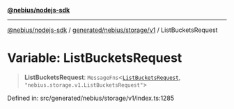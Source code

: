 [**@nebius/nodejs-sdk**](../../../../../README.md)

***

[@nebius/nodejs-sdk](../../../../../README.md) / [generated/nebius/storage/v1](../README.md) / ListBucketsRequest

# Variable: ListBucketsRequest

> **ListBucketsRequest**: `MessageFns`\<[`ListBucketsRequest`](../interfaces/ListBucketsRequest.md), `"nebius.storage.v1.ListBucketsRequest"`\>

Defined in: src/generated/nebius/storage/v1/index.ts:1285
